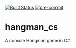 [![Build Status](https://travis-ci.com/yyang-even/hangman_cs.svg?branch=master)](https://travis-ci.com/yyang-even/hangman_cs) [![pre-commit](https://img.shields.io/badge/pre--commit-enabled-brightgreen?logo=pre-commit&logoColor=white)](https://github.com/pre-commit/pre-commit)

# hangman_cs
A console Hangman game in C#.
